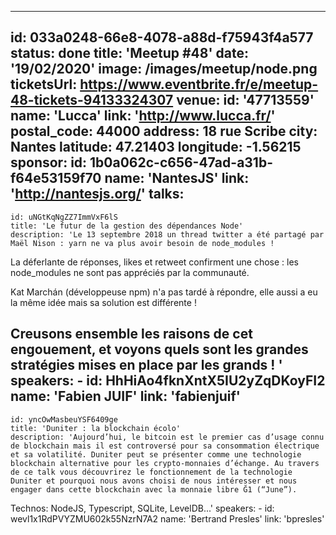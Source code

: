 ---
id: 033a0248-66e8-4078-a88d-f75943f4a577
status: done
title: 'Meetup #48'
date: '19/02/2020'
image: /images/meetup/node.png
ticketsUrl: https://www.eventbrite.fr/e/meetup-48-tickets-94133324307
venue:
  id: '47713559'
  name: 'Lucca'
  link: 'http://www.lucca.fr/'
  postal_code: 44000
  address: 18 rue Scribe
  city: Nantes
  latitude: 47.21403
  longitude: -1.56215
sponsor:
    id: 1b0a062c-c656-47ad-a31b-f64e53159f70
    name: 'NantesJS'
    link: 'http://nantesjs.org/'
talks:
  -
    id: uNGtKqNgZZ7ImmVxF6lS
    title: 'Le futur de la gestion des dépendances Node'
    description: 'Le 13 septembre 2018 un thread twitter a été partagé par Maël Nison : yarn ne va plus avoir besoin de node_modules !
La déferlante de réponses, likes et retweet confirment une chose : les node_modules ne sont pas appréciés par la communauté.

Kat Marchán (développeuse npm) n&#x27;a pas tardé à répondre, elle aussi a eu la même idée mais sa solution est différente !

Creusons ensemble les raisons de cet engouement, et voyons quels sont les grandes stratégies mises en place par les grands !
'
    speakers:
      -
          id: HhHiAo4fknXntX5IU2yZqDKoyFI2
          name: 'Fabien JUIF'
          link: 'fabienjuif'
  -
    id: yncOwMasbeuYSF6409ge
    title: 'Duniter : la blockchain écolo'
    description: 'Aujourd’hui, le bitcoin est le premier cas d’usage connu de blockchain mais il est controversé pour sa consommation électrique et sa volatilité. Duniter peut se présenter comme une technologie blockchain alternative pour les crypto-monnaies d’échange. Au travers de ce talk vous découvrirez le fonctionnement de la technologie Duniter et pourquoi nous avons choisi de nous intéresser et nous engager dans cette blockchain avec la monnaie libre Ğ1 (“June”).

Technos: NodeJS, Typescript, SQLite, LevelDB...'
    speakers:
      -
          id: wevl1x1RdPVYZMU602k55NzrN7A2
          name: 'Bertrand Presles'
          link: 'bpresles'
